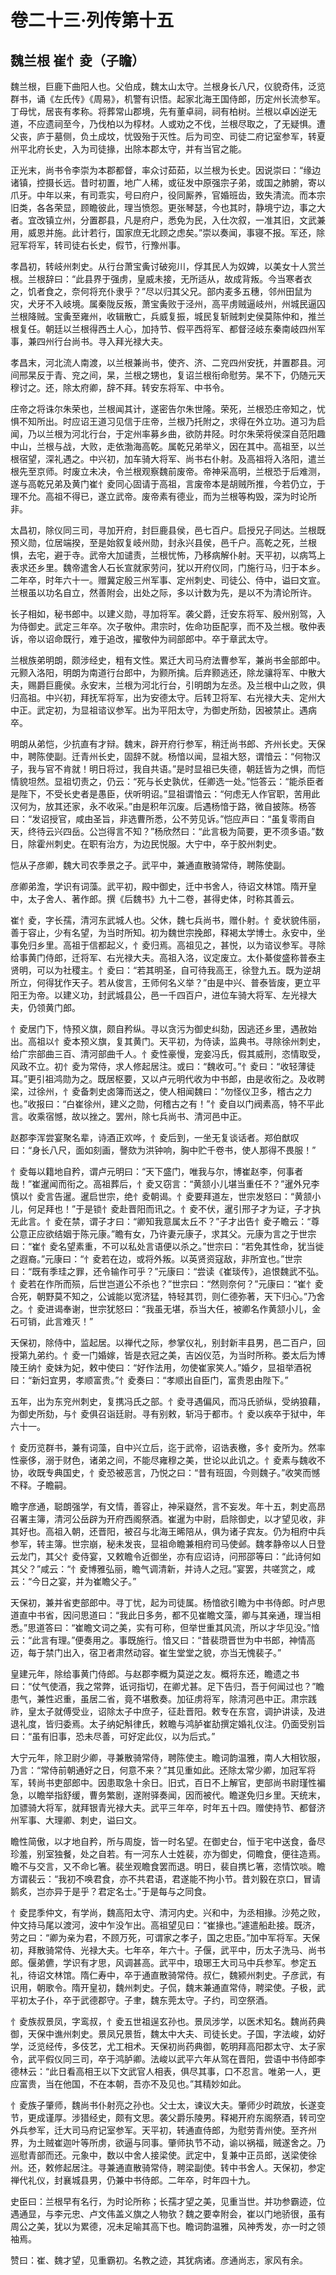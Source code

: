# 卷二十三·列传第十五

## 魏兰根 崔忄夌（子瞻）

魏兰根，巨鹿下曲阳人也。父伯成，魏太山太守。兰根身长八尺，仪貌奇伟，泛览群书，诵《左氏传》《周易》，机警有识悟。起家北海王国侍郎，历定州长流参军。丁母忧，居丧有孝称。将葬常山郡境，先有董卓祠，祠有柏树。兰根以卓凶逆无道，不应遗祠至今，乃伐柏以为椁材。人或劝之不伐，兰根尽取之，了无疑惧。遭父丧，庐于墓侧，负土成坟，忧毁殆于灭性。后为司空、司徒二府记室参军，转夏州平北府长史，入为司徒掾，出除本郡太守，并有当官之能。

正光末，尚书令李崇为本郡都督，率众讨茹茹，以兰根为长史。因说崇曰：“缘边诸镇，控摄长远。昔时初置，地广人稀，或征发中原强宗子弟，或国之肺腑，寄以爪牙。中年以来，有司乖实，号曰府户，役同厮养，官婚班齿，致失清流。而本宗旧类，各各荣显，顾瞻彼此，理当愤怨。更张琴瑟，今也其时，静境宁边，事之大者。宜改镇立州，分置郡县，凡是府户，悉免为民，入仕次叙，一准其旧，文武兼用，威恩并施。此计若行，国家庶无北顾之虑矣。”崇以奏闻，事寝不报。军还，除冠军将军，转司徒右长史，假节，行豫州事。

孝昌初，转岐州刺史。从行台萧宝夤讨破宛川，俘其民人为奴婢，以美女十人赏兰根。兰根辞曰：“此县界于强虏，皇威未接，无所适从，故成背叛。今当寒者衣之，饥者食之，奈何将充仆隶乎？”尽以归其父兄。部内麦多五穗，邻州田鼠为灾，犬牙不入岐境。属秦陇反叛，萧宝夤败于泾州，高平虏贼逼岐州，州城民逼囚兰根降贼。宝夤至雍州，收辑散亡，兵威复振，城民复斩贼刺史侯莫陈仲和，推兰根复任。朝廷以兰根得西土人心，加持节、假平西将军、都督泾岐东秦南岐四州军事，兼四州行台尚书。寻入拜光禄大夫。

孝昌末，河北流人南渡，以兰根兼尚书，使齐、济、二兖四州安抚，并置郡县。河间邢杲反于青、兖之间，杲，兰根之甥也，复诏兰根衔命慰劳。杲不下，仍随元天穆讨之。还，除太府卿，辞不拜。转安东将军、中书令。

庄帝之将诛尔朱荣也，兰根闻其计，遂密告尔朱世隆。荣死，兰根恐庄帝知之，忧惧不知所出。时应诏王道习见信于庄帝，兰根乃托附之，求得在外立功。道习为启闻，乃以兰根为河北行台，于定州率募乡曲，欲防井陉。时尔朱荣将侯深自范阳趣中山，兰根与战，大败，走依渤海高乾。属乾兄弟举义，因在其中。高祖至，以兰根宿望，深礼遇之。中兴初，加车骑大将军、尚书右仆射。及高祖将入洛阳，遣兰根先至京师。时废立未决，令兰根观察魏前废帝。帝神采高明，兰根恐于后难测，遂与高乾兄弟及黄门崔忄夌同心固请于高祖，言废帝本是胡贼所推，今若仍立，于理不允。高祖不得已，遂立武帝。废帝素有德业，而为兰根等构毁，深为时论所非。

太昌初，除仪同三司，寻加开府，封巨鹿县侯，邑七百户。启授兄子同达。兰根既预义勋，位居端揆，至是始叙复岐州勋，封永兴县侯，邑千户。高乾之死，兰根惧，去宅，避于寺。武帝大加谴责，兰根忧怖，乃移病解仆射。天平初，以病笃上表求还乡里。魏帝遣舍人石长宣就家劳问，犹以开府仪同，门施行马，归于本乡。二年卒，时年六十一。赠冀定殷三州军事、定州刺史、司徒公、侍中，谥曰文宣。兰根虽以功名自立，然善附会，出处之际，多以计数为先，是以不为清论所许。

长子相如，秘书郎中。以建义勋，寻加将军。袭父爵，迁安东将军、殷州别驾，入为侍御史。武定三年卒。次子敬仲。肃宗时，佐命功臣配享，而不及兰根。敬仲表诉，帝以诏命既行，难于追改，擢敬仲为祠部郎中。卒于章武太守。

兰根族弟明朗，颇涉经史，粗有文性。累迁大司马府法曹参军，兼尚书金部郎中。元颢入洛阳，明朗为南道行台郎中，为颢所擒。后弃颢逃还，除龙骧将军、中散大夫，赐爵巨鹿侯。永安末，兰根为河北行台，引明朗为左丞。及兰根中山之败，俱归高祖。中兴初，拜抚军将军，出为安德太守。后转卫将军、右光禄大夫、定州大中正。武定初，为显祖谘议参军。出为平阳太守，为御史所劾，因被禁止。遇病卒。

明朗从弟恺，少抗直有才辩。魏末，辟开府行参军，稍迁尚书郎、齐州长史。天保中，聘陈使副。迁青州长史，固辞不就。杨愔以闻，显祖大怒，谓愔云：“何物汉子，我与官不肯就！明日将过，我自共语。”是时显祖已失德，朝廷皆为之惧，而恺情貌坦然。显祖切责之，仍云：“死与长史孰优，任卿选一处。”恺答云：“能杀臣者是陛下，不受长史者是愚臣，伏听明诏。”显祖谓愔云：“何虑无人作官职，苦用此汉何为，放其还家，永不收采。”由是积年沉废。后遇杨愔于路，微自披陈。杨答曰：“发诏授官，咸由圣旨，非选曹所悉，公不劳见诉。”恺应声曰：“虽复零雨自天，终待云兴四岳。公岂得言不知？”杨欣然曰：“此言极为简要，更不须多语。”数日，除霍州刺史。在职有治方，为边民悦服。大宁中，卒于胶州刺史。

恺从子彦卿，魏大司农季景之子。武平中，兼通直散骑常侍，聘陈使副。

彦卿弟澹，学识有词藻。武平初，殿中御史，迁中书舍人，待诏文林馆。隋开皇中，太子舍人、著作郎。撰《后魏书》九十二卷，甚得史体，时称其善云。

崔忄夌，字长孺，清河东武城人也。父休，魏七兵尚书，赠仆射。忄夌状貌伟丽，善于容止，少有名望，为当时所知。初为魏世宗挽郎，释褐太学博士。永安中，坐事免归乡里。高祖于信都起义，忄夌归焉。高祖见之，甚悦，以为谘议参军。寻除给事黄门侍郎，迁将军、右光禄大夫。高祖入洛，议定废立。太仆綦俊盛称普泰主贤明，可以为社稷主。忄夌曰：“若其明圣，自可待我高王，徐登九五。既为逆胡所立，何得犹作天子。若从俊言，王师何名义举？”由是中兴、普泰皆废，更立平阳王为帝。以建义功，封武城县公，邑一千四百户，进位车骑大将军、左光禄大夫，仍领黄门郎。

忄夌居门下，恃预义旗，颇自矜纵。寻以贪污为御史纠劾，因逃还乡里，遇赦始出。高祖以忄夌本预义旗，复其黄门。天平初，为侍读，监典书。寻除徐州刺史，给广宗部曲三百、清河部曲千人。忄夌性豪慢，宠妾冯氏，假其威刑，恣情取受，风政不立。初忄夌为常侍，求人修起居注。或曰：“魏收可。”忄夌曰：“收轻薄徒耳。”更引祖鸿勋为之。既居枢要，又以卢元明代收为中书郎，由是收衔之。及收聘梁，过徐州，忄夌备刺史卤簿而送之，使人相闻魏曰：“勿怪仪卫多，稽古之力也。”收报曰：“白崔徐州，建义之勋，何稽古之有！”忄夌自以门阀素高，特不平此言。收乘宿憾，故以挫之。罢州，除七兵尚书、清河邑中正。

赵郡李浑尝宴聚名辈，诗酒正欢哗，忄夌后到，一坐无复谈话者。郑伯猷叹曰：“身长八尺，面如刻画，謦欬为洪钟响，胸中贮千卷书，使人那得不畏服！”

忄夌每以籍地自矜，谓卢元明曰：“天下盛门，唯我与尔，博崔赵李，何事者哉！”崔暹闻而衔之。高祖葬后，忄夌又窃言：“黄颔小儿堪当重任不？”暹外兄李慎以忄夌言告暹。暹启世宗，绝忄夌朝谒。忄夌要拜道左，世宗发怒曰：“黄颔小儿，何足拜也！”于是锁忄夌赴晋阳而讯之。忄夌不伏，暹引邢子才为证，子才执无此言。忄夌在禁，谓子才曰：“卿知我意属太丘不？”子才出告忄夌子瞻云：“尊公意正应欲结姻于陈元康。”瞻有女，乃许妻元康子，求其父。元康为言之于世宗曰：“崔忄夌名望素重，不可以私处言语便以杀之。”世宗曰：“若免其性命，犹当徙之遐裔。”元康曰：“忄夌若在边，或将外叛。以英贤资寇敌，非所宜也。”世宗曰：“既有季珪之罪，还令输作可乎？”元康曰：“尝读《崔琰传》，追恨魏武不弘。忄夌若在作所而殒，后世岂道公不杀也？”世宗曰：“然则奈何？”元康曰：“崔忄夌合死，朝野莫不知之，公诚能以宽济猛，特轻其罚，则仁德弥著，天下归心。”乃舍之。忄夌进谒奉谢，世宗犹怒曰：“我虽无堪，忝当大任，被卿名作黄颔小儿，金石可销，此言难灭！”

天保初，除侍中，监起居。以禅代之际，参掌仪礼，别封新丰县男，邑二百户，回授第九弟约。忄夌一门婚嫁，皆是衣冠之美，吉凶仪范，为当时所称。娄太后为博陵王纳忄夌妹为妃，敕中使曰：“好作法用，勿使崔家笑人。”婚夕，显祖举酒祝曰：“新妇宜男，孝顺富贵。”忄夌奏曰：“孝顺出自臣门，富贵恩由陛下。”

五年，出为东兖州刺史，复携冯氏之部。忄夌寻遇偏风，而冯氏骄纵，受纳狼藉，为御史所劾，与忄夌俱召诣廷尉。寻有别敕，斩冯于都市。忄夌以疾卒于狱中，年六十一。

忄夌历览群书，兼有词藻，自中兴立后，迄于武帝，诏诰表檄，多忄夌所为。然率性豪侈，溺于财色，诸弟之间，不能尽雍穆之美，世论以此讥之。忄夌素与魏收不协，收既专典国史，忄夌恐被恶言，乃悦之曰：“昔有班固，今则魏子。”收笑而憾不释。子瞻嗣。

瞻字彦通，聪朗强学，有文情，善容止，神采嶷然，言不妄发。年十五，刺史高昂召署主簿，清河公岳辟为开府西阁祭酒。崔暹为中尉，启除御史，以才望见收，非其好也。高祖入朝，还晋阳，被召与北海王晞陪从，俱为诸子宾友。仍为相府中兵参军，转主簿。世宗崩，秘未发丧，显祖命瞻兼相府司马使邺。魏孝静帝以人日登云龙门，其父忄夌侍宴，又敕瞻令近御坐，亦有应诏诗，问邢邵等曰：“此诗何如其父？”咸云：“忄夌博雅弘丽，瞻气调清新，并诗人之冠。”宴罢，共嗟赏之，咸云：“今日之宴，并为崔瞻父子。”

天保初，兼并省吏部郎中。寻丁忧，起为司徒属。杨愔欲引瞻为中书侍郎。时卢思道直中书省，因问思道曰：“我此日多务，都不见崔瞻文藻，卿与其亲通，理当相悉。”思道答曰：“崔瞻文词之美，实有可称，但举世重其风流，所以才华见没。”愔云：“此言有理。”便奏用之。事既施行。愔又曰：“昔裴瓒晋世为中书郎，神情高迈，每于禁门出入，宿卫者肃然动容。崔生堂堂之貌，亦当无愧裴子。”

皇建元年，除给事黄门侍郎。与赵郡李概为莫逆之友。概将东还，瞻遗之书曰：“仗气使酒，我之常弊，诋诃指切，在卿尤甚。足下告归，吾于何闻过也？”瞻患气，兼性迟重，虽居二省，竟不堪敷奏。加征虏将军，除清河邑中正。肃宗践祚，皇太子就傅受业，诏除太子中庶子，征赴晋阳。敕专在东宫，调护讲读，及进退礼度，皆归委焉。太子纳妃斛律氏，敕瞻与鸿胪崔劼撰定婚礼仪注。仍面受别旨曰：“虽有旧事，恐未尽善，可好定此仪，以为后式。”

大宁元年，除卫尉少卿，寻兼散骑常侍，聘陈使主。瞻词韵温雅，南人大相钦服，乃言：“常侍前朝通好之日，何意不来？”其见重如此。还除太常少卿，加冠军将军，转尚书吏部郎中。因患取急十余日。旧式，百日不上解官，吏部尚书尉瑾性褊急，以瞻举指舒缓，曹务繁剧，遂附驿奏闻，因而被代。瞻遂免归乡里。天统末，加骠骑大将军，就拜银青光禄大夫。武平三年卒，时年五十四。赠使持节、都督济州军事、大理卿、刺史，谥曰文。

瞻性简傲，以才地自矜，所与周旋，皆一时名望。在御史台，恒于宅中送食，备尽珍羞，别室独餐，处之自若。有一河东人士姓裴，亦为御史，伺瞻食，便往造焉。瞻不与交言，又不命匕箸。裴坐观瞻食罢而退。明日，裴自携匕箸，恣情饮啖。瞻方谓裴云：“我初不唤君食，亦不共君语，君遂能不拘小节。昔刘毅在京口，冒请鹅炙，岂亦异于是乎？君定名士。”于是每与之同食。

忄夌昆季仲文，有学尚，魏高阳太守、清河内史。兴和中，为丞相掾。沙苑之败，仲文持马尾以渡河，波中乍没乍出。高祖望见曰：“崔掾也。”遽遣船赴接。既济，劳之曰：“卿为亲为君，不顾万死，可谓家之孝子，国之忠臣。”加中军将军。天保初，拜散骑常侍、光禄大夫。七年卒，年六十。子偃，武平中，历太子洗马、尚书郎。偃弟儦，学识有才思，风调甚高。武平中，琅琊王大司马中兵参军。参定五礼，待诏文林馆。隋仁寿中，卒于通直散骑常侍。叔仁，魏颍州刺史。子彦武，有识用，朝歌令。隋开皇初，魏州刺史。子侃，魏末兼通直常侍，聘梁使。子极，武平初太子仆，卒于武德郡守。子聿，魏东莞太守。子约，司空祭酒。

忄夌族叔景凤，字鸾叔，忄夌五世祖逞玄孙也。景凤涉学，以医术知名。魏尚药典御，天保中谯州刺史。景凤兄景哲，魏太中大夫、司徒长史。子国，字法峻，幼好学，泛览经传，多伎艺，尤工相术。天保初尚药典御，乾明拜高阳郡太守、太子家令，武平假仪同三司，卒于鸿胪卿。法峻以武平六年从驾在晋阳，尝语中书侍郎李德林云：“此日看高相王以下文武官人相表，俱尽其事，口不忍言。唯弟一人，更应富贵，当在他国，不在本朝，吾亦不及见也。”其精妙如此。

忄夌族子肇师，魏尚书仆射亮之孙也。父士太，谏议大夫。肇师少时疏放，长遂变节，更成谨厚。涉猎经史，颇有文思。袭父爵乐陵男。释褐开府东阁祭酒，转司空外兵参军，迁大司马府记室参军。天平初，转通直侍郎，为慰劳青州使。至齐州界，为土贼崔迦叶等所虏，欲逼与同事。肇师执节不动，谕以祸福，贼遂舍之。乃巡慰青部而还。元象中，数以中舍人接梁使。武定中，复兼中正员郎，送梁使徐州。还，敕修起居注。寻兼通直散骑常侍，聘梁副使。转中书舍人。天保初，参定禅代礼仪，封襄城县男，仍兼中书侍郎。二年卒，时年四十九。

史臣曰：兰根早有名行，为时论所称；长孺才望之美，见重当世。并功参霸迹，位遇通显，与李元忠、卢文伟盖义旗之人物欤？魏之要幸附会，崔以门地骄很，虽有周公之美，犹以为累德，况未足喻其高下也。瞻词韵温雅，风神秀发，亦一时之领袖焉。

赞曰：崔、魏才望，见重霸初。名教之迹，其犹病诸。彦通尚志，家风有余。
